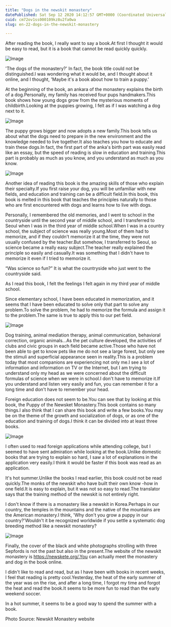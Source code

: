 ```yaml
---
title: "Dogs in the newskit monastery"
datePublished: Sat Sep 12 2020 14:12:57 GMT+0000 (Coordinated Universal Time)
cuid: cm72ov1ss000109kz8u2fa0wa
slug: en-22-dogs-in-the-newskit-monastery

---
```



After reading the book, I really want to say a book.At first I thought it would be easy to read, but it is a book that cannot be read quickly quickly.

![Image](https://cdn.hashnode.com/res/hashnode/image/upload/v1739411764301/2b994e2e-7be1-4292-8563-ce7d41a11112.jpeg)

'The dogs of the monastery?' In fact, the book title could not be distinguished.I was wondering what it would be, and I thought about it online, and I thought, 'Maybe it's a book about how to train a puppy.'

At the beginning of the book, an ankara of the monastery explains the birth of a dog.Personally, my family has received four pups handmakers.This book shows how young dogs grow from the mysterious moments of childbirth.Looking at the puppies growing, I felt as if I was watching a dog next to it.

![Image](https://cdn.hashnode.com/res/hashnode/image/upload/v1739411766647/39347c45-0b20-4b91-824d-f30346557fc9.jpeg)

The puppy grows bigger and now adopts a new family.This book tells us about what the dogs need to prepare in the new environment and the knowledge needed to live together.It also teaches you how to educate and train these dogs.In fact, the first part of the anka's birth part was easily read like an essay, but the speed of reading is slow in education and training.This part is probably as much as you know, and you understand as much as you know.

![Image](https://cdn.hashnode.com/res/hashnode/image/upload/v1739411768099/dfd22633-a1b1-4a38-8129-9dfe3101f96a.jpeg)

Another idea of ​​reading this book is the amazing skills of those who explain their specialty.If you first raise your dog, you will be unfamiliar with new fields, and education and training can be a difficult field.In this book, this book is melted in this book that teaches the principles naturally to those who are first encountered with dogs and learns how to live with dogs.

Personally, I remembered the old memories, and I went to school in the countryside until the second year of middle school, and I transferred to Seoul when I was in the third year of middle school.When I was in a country school, the subject of science was really young.Most of them had to memorize, and if they couldn't memorize it at the time, they were not usually confused by the teacher.But somehow, I transferred to Seoul, so science became a really easy subject.The teacher really explained the principle so easily and casually.It was something that I didn't have to memorize it even if I tried to memorize it.

“Was science so fun?” It is what the countryside who just went to the countryside said.

As I read this book, I felt the feelings I felt again in my third year of middle school.

Since elementary school, I have been educated in memorization, and it seems that I have been educated to solve only that part to solve any problem.To solve the problem, he had to memorize the formula and assign it to the problem.The same is true to apply this to our pet field.

![Image](https://cdn.hashnode.com/res/hashnode/image/upload/v1739411769741/259f4cf4-8970-428e-86c3-282f1d3d466c.jpeg)

Dog training, animal mediation therapy, animal communication, behavioral correction, organic animals…As the pet culture developed, the activities of clubs and civic groups in each field became active.Those who have not been able to get to know pets like me do not see a large forest, but only see the stimuli and superficial appearance seen in reality.This is a problem today that most companions are experiencing not only me.I see a lot of information and information on TV or the Internet, but I am trying to understand only my head as we were concerned about the difficult formulas of science when we were in school.I don't have to memorize it.If you understand and listen very easily and fun, you can remember it for a long time and don't have to remember your head.

Foreign education does not seem to be.You can see that by looking at this book, the Puppy of the Newsket Monastery.This book contains so many things.I also think that I can share this book and write a few books.You may be on the theme of the growth and socialization of dogs, or as one of the education and training of dogs.I think it can be divided into at least three books.

![Image](https://cdn.hashnode.com/res/hashnode/image/upload/v1739411774687/ed48ef1a-f2df-4938-ad97-e0047d4f43af.jpeg)

I often used to read foreign applications while attending college, but I seemed to have sent admiration while looking at the book.Unlike domestic books that are trying to explain so hard, I saw a lot of explanations in the application very easily.I think it would be faster if this book was read as an application.

It's hot summer.Unlike the books I read earlier, this book could not be read quickly.The monks of the newskit who have built their own know -how in one field.It is easy to explain, but it was not so easy to read.The translator says that the training method of the newskit is not entirely right.

I don't know if there is a monastery like a newskit in Korea.Perhaps in our country, the temples in the mountains and the native of the mountains are the American monastery.I think, 'Why don't you grow a puppy in our country?'Wouldn't it be recognized worldwide if you settle a systematic dog breeding method like a newskit monastery?

![Image](https://cdn.hashnode.com/res/hashnode/image/upload/v1739411776669/162f2384-2bff-4768-85d0-5e556d737668.jpeg)

Finally, the cover of the black and white photographs strolling with three Sepfords is not the past but also in the present.The website of the newskit monastery is https://newskete.org/.You can actually meet the monastery and dog in the book online.

I didn't like to read and read, but as I have been with books in recent weeks, I feel that reading is pretty cool.Yesterday, the heat of the early summer of the year was on the rise, and after a long time, I forgot my time and forgot the heat and read the book.It seems to be more fun to read than the early weekend soccer.

In a hot summer, it seems to be a good way to spend the summer with a book.

Photo Source: Newskit Monastery website